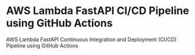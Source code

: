 # AWS Lambda FastAPI CI/CD Pipeline using GitHub Actions
AWS Lambda FastAPI Continuous Integration and Deployment (CI/CD) Pipeline using GitHub Actions
